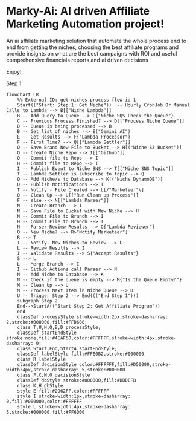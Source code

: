 
# Marky-Ai: AI driven Affiliate Marketing Automation project!



An ai affiliate marketing solution that automate the whole process end to end from getting the niches, choosing the best affiliate programs and provide insights on what are the best campaigns with ROI and useful comprehensive financials reports and ai driven decisions 

Enjoy!


<!--
suggest an image for a system that does this?
an ai affiliate marketing solution that automate the whole process end to end from getting the niches, choosing the best affiliate programs, creates campaigns and generate content and provide insights on what are the best campaigns with ROI to simplify the whole process and useful comprehensive financials reports and ai driven decisions 
Perhaps make it look as something that streamline the whole process with ai in the center of it?

a cyborg that represents the ai that will help to simplify and accelerate affiliate marketing, by streamlining the process from getting the best niches, the best affiliate programs, campaign creation and content, and a comprehensive report that helps to drive the decisions on what campaigns are getting the most ROI

suggest an image represents the ai that will help to simplify and accelerate affiliate marketing process, by streamlining the process from getting the best niches, the best affiliate programs, campaign creation and content, and a comprehensive report that helps to drive the decisions on what campaigns are getting the most ROI

-->

Step 1

```mermaid
flowchart LR
    %% External ID: get-niches-process-flow-id-1
    Start(("Start: Step 1: Get Niche"))  -- Hourly CronJob Or Manual Calls to Lambda --> B[["Niche Lambda"]]
    B -- Add Query to Queue --> C{"Niche SQS Check the Queue"}
    C -- Previous Process Finished? --> D[["Process Niche Queue"]]
    D -- Queue is being processed --> B
    B -- Get list of niches --> E("Gemini AI")
    E -- Get Results --> F{"Lambda Processor"}
    F -- First Time? --> Q[["Lambda Settler"]]
    Q -- Save Brand New File to Bucket --> H[("Niche S3 Bucket")]
    Q -- Create Niche Repo --> I[["Github"]]
    Q -- Commit file to Repo --> I
    H -- Commit file to Repo --> I
    I -- Publish Event to Niche SNS --> T[["Niche SNS Topic"]]
    T -- Lambda Settler is subscribe to topic --> Q
    Q -- Add Niche/s to Database --> K[("Niche DynamoDB")]
    Q -- Publish Notifications --> T
    T -- Notify - File Created --> L[/"Marketeer"\]
    Q -- Clean Up --> U[["Run Clean up Process"]]
    F -- else --> N[["Lambda Parser"]]
    N -- Create Branch --> I
    N -- Save File to Bucket with New Niche --> H
    N -- Commit File to Branch --> I
    H -- Commit File to Branch --> I
    N -- Parser Review Results --> O{"Lambda Reviewer"}
    O -- New Niche? --> R>"Notify Marketeer"]
    R --> T
    T -- Notify- New Niches to Review --> L
    L -- Review Results --> I
    I -- Validate Results --> S{"Accept Results"}
    S --> L
    L -- Merge Branch --> I
    I -- Github Actions call Parser --> N
    N -- Add Niche to Database --> K
    N -- Check if the queue is empty --> M{"Is the Queue Empty?"}
    M -- Clean Up --> U
    M -- Process Next Item in Niche Queue --> D
    U -- Trigger Step 2 --> End((("End Step 1")))
    subgraph Step 2
    End-->StartA(("Start Step 2: Get Affiliate Program"))
    end
    classDef processStyle stroke-width:2px,stroke-dasharray: 2,stroke:#000000,fill:#FFD600;
    class T,U,N,Q,B,D processStyle;
    classDef startEndStyle stroke:none,fill:#4CAF50,color:#FFFFFF,stroke-width:4px,stroke-dasharray: 0;
    class Start,End,StartA startEndStyle;
    classDef labelStyle fill:#FFE0B2,stroke:#000000
    class R labelStyle
    classDef decisionStyle color:#FFFFFF,fill:#D50000,stroke-width:4px,stroke-dasharray: 5,stroke:#000000
    class F,C,M,O decisionStyle
    classDef dbStyle stroke:#000000,fill:#BBDEFB
    class K,H dbStyle
    style E fill:#2962FF,color:#FFFFFF
    style I stroke-width:1px,stroke-dasharray: 0,fill:#000000,color:#FFFFFF
    style L stroke-width:4px,stroke-dasharray: 5,stroke:#000000,fill:#FF6D00
```